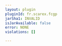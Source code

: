 ```yaml
---
layout: plugin
pluginId: fr.scarex.fcgp
jarSha1: INVALID
isJarAvailable: false
error: NONE
violations: []

---
```

